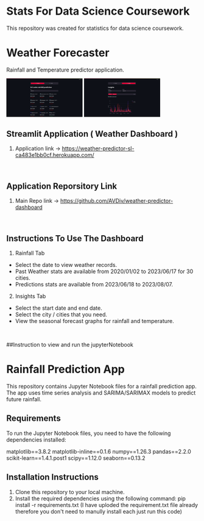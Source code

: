 # Stats For Data Science Coursework
This repository was created for statistics for data science coursework.

# Weather Forecaster 
Rainfall and Temperature predictor application.
<BR>

<img
  src="images/1.png"
  style="display: inline-block; margin: 0 auto; max-width: 200px">
<img
  src="images/2.png"
  style="display: inline-block; margin: 0 auto; max-width: 200px">

## Streamlit Application ( Weather Dashboard )
1) Application link -> https://weather-predictor-sl-ca483e1bb0cf.herokuapp.com/
<BR>

## Application Reporsitory Link
1) Main Repo link -> https://github.com/AVDiv/weather-predictor-dashboard
<BR>

## Instructions To Use The Dashboard
1) Rainfall Tab
- Select the date to view weather records.
- Past Weather stats are available from 2020/01/02 to 2023/06/17 for 30 cities.
- Predictions stats are available from 2023/06/18 to 2023/08/07.
2) Insights Tab
- Select the start date and end date.
- Select the city / cities that you need.
- View the seasonal forecast graphs for rainfall and temperature.
<BR>

##Instruction to view and run the jupyterNotebook

# Rainfall Prediction App

This repository contains Jupyter Notebook files for a rainfall prediction app. The app uses time series analysis and SARIMA/SARIMAX models to predict future rainfall.

## Requirements

To run the Jupyter Notebook files, you need to have the following dependencies installed:


matplotlib==3.8.2
matplotlib-inline==0.1.6
numpy==1.26.3
pandas==2.2.0
scikit-learn==1.4.1.post1
scipy==1.12.0
seaborn==0.13.2

## Installation Instructions

1. Clone this repository to your local machine.
2. Install the required dependencies using the following command: pip install -r requirements.txt (I have uploded the requirement.txt file already therefore you don't need to manully install each just run this code)




